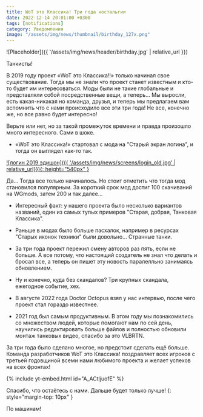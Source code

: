 ```yaml
---
title: WoT это Классика! Три года ностальгии
date: 2022-12-14 20:01:00 +0300
tags: [notifications]
category: Уведомления
image: "/assets/img/news/thumbnail/birthday_127x.png"
---
```

<p style="display: none">Кто бы мог подумать что за три года так много всего изменится?</p>

![Placeholder]({{ '/assets/img/news/header/birthday.jpg' | relative_url }})

Танкисты!

В 2019 году проект «WoT это Классика!!» только начинал свое существование. Тогда мы не знали что проект станет известным и кто-то будет им интересоваться. Моды были не такие глобальные и представляли собой посредственные вещи, а теперь... Мы выросли, есть какая-никакая но команда, друзья, и теперь мы предлагаем вам вспомнить что с нами происходило все эти три года! Не все, конечно же, но все равно будет интересно!

Верьте или нет, но за такой промежуток времени и правда произошло много интересного. Сами в шоке.

- «WoT это Классика!» стартовал с мода на "Старый экран логина", и тогда он выглядел как-то так.

[![логин 2019 эдишон]({{ '/assets/img/news/screens/login_old.jpg' | relative_url}}){: height="540px" }](/assets/img/news/screens/login_old.jpg)

 Да... Тогда все только начиналось. Но стоит отметить что тогда мод становился популярным. За короткий срок мод достиг 100 скачиваний на WGmods, затем 200 и так далее...

- Интересный факт: у нашего проекта было несколько вариантов названий, один из самых тупых примеров "Старая, добрая, Танковая Классика".

- Раньше в модах было больше пасхалок, например в ресурсах "Старых иконок техники" были довольно... Странные танки.

- За три года проект пережил смену авторов раз пять, если не больше. А все потому, что настоящий создатель не знал что делать и бросал все, а теперь он пишет эту новость паралелльно занимаясь обновлением.

- Ну и конечно, куда без скандалов? Три крупных скандала, ежегодное событие, хех.

- В августе 2022 года Doctor Octopus взял у нас интервью, после чего проект стал гораздо известнее.

- 2021 год был самым продуктивным. В этом году мы познакомились со множеством людей, которые помогают нам по сей день, научились редактировать больше файлов и полностью обновили монтаж танковых видео, спасибо за это VLBRTN.

За три года было сделано многое, но предстоит сделать ещё больше. Команда разработчиков WoT это Классика! поздравляет всех игроков с третьей годовщиной всеми нами любимого проекта и желает успехов на всех фронтах!

{% include yt-embed.html id="A_ACtljuofE" %}

Спасибо, что остаётесь с нами. Дальше будет только лучше!
{: style="margin-top: 10px" }

По машинам!